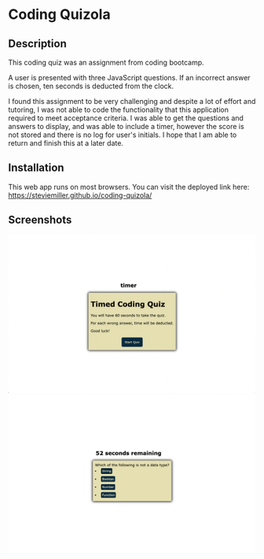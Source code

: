 # Coding Quizola

## Description
This coding quiz was an assignment from coding bootcamp. 

A user is presented with three JavaScript questions. If an incorrect answer is chosen, ten seconds is deducted from the clock. 

I found this assignment to be very challenging and despite a lot of effort and tutoring, I was not able to code the functionality that this application required to meet acceptance criteria. I was able to get the questions and answers to display, and was able to include a timer, however the score is not stored and there is no log for user's initials. I hope that I am able to return and finish this at a later date.

## Installation
This web app runs on most browsers. You can visit the deployed link here: https://steviemiller.github.io/coding-quizola/

## Screenshots
![Screenshot of beginning of quiz](assets/images/coding-quizola-01.png)
![Screenshot of first question and answers of quiz](assets/images/coding-quizola-02.png)